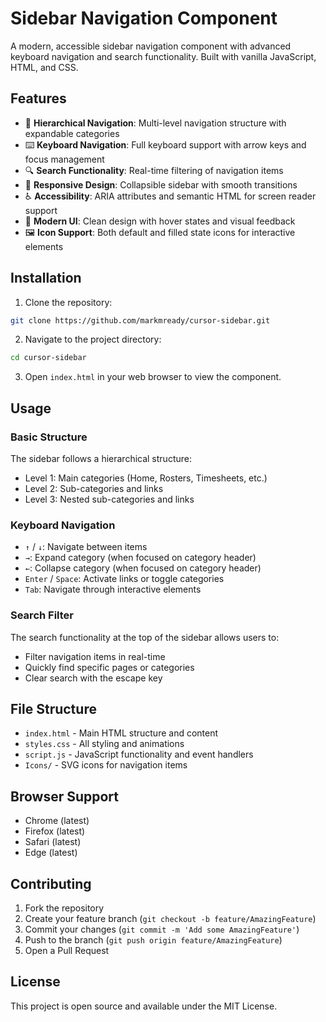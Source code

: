 # Sidebar Navigation Component

A modern, accessible sidebar navigation component with advanced keyboard navigation and search functionality. Built with vanilla JavaScript, HTML, and CSS.

## Features

- 🎯 **Hierarchical Navigation**: Multi-level navigation structure with expandable categories
- ⌨️ **Keyboard Navigation**: Full keyboard support with arrow keys and focus management
- 🔍 **Search Functionality**: Real-time filtering of navigation items
- 📱 **Responsive Design**: Collapsible sidebar with smooth transitions
- ♿ **Accessibility**: ARIA attributes and semantic HTML for screen reader support
- 🎨 **Modern UI**: Clean design with hover states and visual feedback
- 🖼️ **Icon Support**: Both default and filled state icons for interactive elements

## Installation

1. Clone the repository:
```bash
git clone https://github.com/markmready/cursor-sidebar.git
```

2. Navigate to the project directory:
```bash
cd cursor-sidebar
```

3. Open `index.html` in your web browser to view the component.

## Usage

### Basic Structure

The sidebar follows a hierarchical structure:
- Level 1: Main categories (Home, Rosters, Timesheets, etc.)
- Level 2: Sub-categories and links
- Level 3: Nested sub-categories and links

### Keyboard Navigation

- `↑` / `↓`: Navigate between items
- `→`: Expand category (when focused on category header)
- `←`: Collapse category (when focused on category header)
- `Enter` / `Space`: Activate links or toggle categories
- `Tab`: Navigate through interactive elements

### Search Filter

The search functionality at the top of the sidebar allows users to:
- Filter navigation items in real-time
- Quickly find specific pages or categories
- Clear search with the escape key

## File Structure

- `index.html` - Main HTML structure and content
- `styles.css` - All styling and animations
- `script.js` - JavaScript functionality and event handlers
- `Icons/` - SVG icons for navigation items

## Browser Support

- Chrome (latest)
- Firefox (latest)
- Safari (latest)
- Edge (latest)

## Contributing

1. Fork the repository
2. Create your feature branch (`git checkout -b feature/AmazingFeature`)
3. Commit your changes (`git commit -m 'Add some AmazingFeature'`)
4. Push to the branch (`git push origin feature/AmazingFeature`)
5. Open a Pull Request

## License

This project is open source and available under the MIT License. 